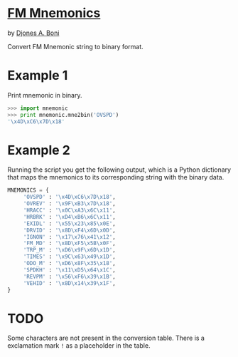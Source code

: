 # [FM Mnemonics](https://github.com/djboni/fm-mnemonic)

by [Djones A. Boni](https://twitter.com/djonesboni)

Convert FM Mnemonic string to binary format.

# Example 1

Print mnemonic in binary.

```python
>>> import mnemonic
>>> print mnemonic.mne2bin('OVSPD')
'\x4D\xC6\x7D\x18'
```

# Example 2

Running the script you get the following output, which is a Python dictionary
that maps the mnemonics to its corresponding string with the binary data.

```python
MNEMONICS = {
     'OVSPD' : '\x4D\xC6\x7D\x18',
     'OVREV' : '\x9F\xB3\x7D\x18',
     'HRACC' : '\x0C\xA3\x6C\x11',
     'HRBRK' : '\xD4\xB6\x6C\x11',
     'EXIDL' : '\x55\x23\x85\x0E',
     'DRVID' : '\x8D\xF4\x6D\x0D',
     'IGNON' : '\x17\x76\x41\x12',
     'FM_MD' : '\x8D\xF5\x5B\x0F',
     'TRP_M' : '\xD6\x9F\x6D\x1D',
     'TIMES' : '\x9C\x63\x49\x1D',
     'ODO_M' : '\xD6\x8F\x35\x18',
     'SPDKH' : '\x11\xD5\x64\x1C',
     'REVPM' : '\x56\xF6\x39\x1B',
     'VEHID' : '\x8D\x14\x39\x1F',
}
```

# TODO

Some characters are not present in the conversion table. There is a exclamation
mark `!` as a placeholder in the table.
